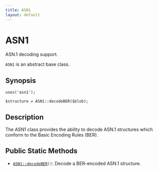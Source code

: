 ```yaml
---
title: ASN1
layout: default
---
```


# ASN1

ASN.1 decoding support.

<code>ASN1</code> is an abstract base class.

## Synopsis

<pre><code>uses('asn1');

$structure = ASN1::decodeBER($blob);
</code></pre>
## Description

The ASN1 class provides the ability to decode ASN.1 structures which
conform to the Basic Encoding Rules (BER).

## Public Static Methods

* <code><a href="ASN1%3A%3AdecodeBER">ASN1::decodeBER</a>()</code>: Decode a BER-encoded ASN.1 structure.

